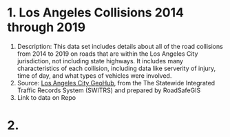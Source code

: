 # 1. Los Angeles Collisions 2014 through 2019
  1. Description: This data set includes details about all of the road collisions from 2014 to 2019 on roads that are within the Los Angeles City jurisdiction, not including state highways. It includes many characteristics of each collision, including data like serverity of injury, time of day, and what types of vehicles were involved.
  2. Source: [Los Angeles City GeoHub](https://geohub.lacity.org/datasets/ladot::los-angeles-collisions-2014through2019/about), from the The Statewide Integrated Traffic Records System (SWITRS) and prepared by RoadSafeGIS
  3. Link to data on Repo
# 2. 
